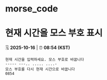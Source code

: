 # morse_code
# 현재 시간을 모스 부호 표시
<!-- MORSE_TIME_START -->
🗓️ **2025-10-16** | ⏰ **08:54 (KST)**

```
현재 시간을 입력하세요. 모스 부호로 바꿉니다
----- ---.. ..... ....-
모스 부호를 다시 현재 시간으로 바꿉니다
0854
```
<!-- MORSE_TIME_END -->
